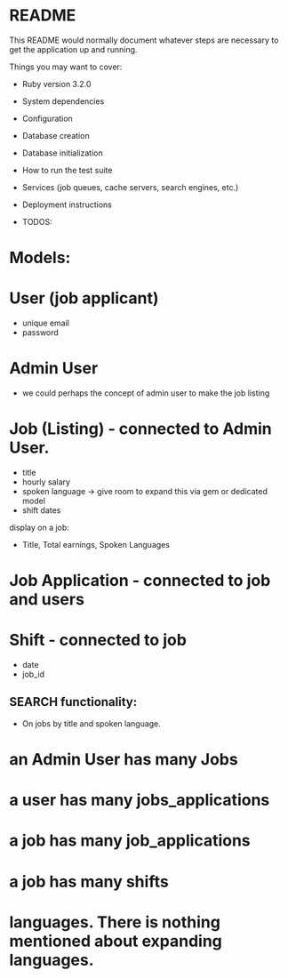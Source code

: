 # README

This README would normally document whatever steps are necessary to get the
application up and running.

Things you may want to cover:

- Ruby version
  3.2.0

- System dependencies

- Configuration

- Database creation

- Database initialization

- How to run the test suite

- Services (job queues, cache servers, search engines, etc.)

- Deployment instructions

- TODOS:

# Models:

# User (job applicant)

- unique email
- password

# Admin User

- we could perhaps the concept of admin user to make the job listing

# Job (Listing) - connected to Admin User.

- title
- hourly salary
- spoken language -> give room to expand this via gem or dedicated model
- shift dates

display on a job:

- Title, Total earnings, Spoken Languages

# Job Application - connected to job and users

# Shift - connected to job

- date
- job_id

## SEARCH functionality:

- On jobs by title and spoken language.

# an Admin User has many Jobs

# a user has many jobs_applications

# a job has many job_applications

# a job has many shifts

# languages. There is nothing mentioned about expanding languages.

